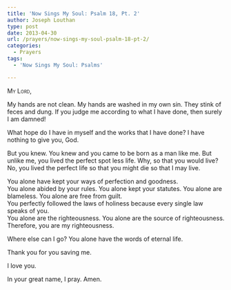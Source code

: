 ```yaml
---
title: 'Now Sings My Soul: Psalm 18, Pt. 2'
author: Joseph Louthan
type: post
date: 2013-04-30
url: /prayers/now-sings-my-soul-psalm-18-pt-2/
categories:
  - Prayers
tags:
  - 'Now Sings My Soul: Psalms'

---
```

<div style="font-variant: small-caps;">
  My Lord,
</div>

My hands are not clean. My hands are washed in my own sin. They stink of feces and dung. If you judge me according to what I have done, then surely I am damned!

What hope do I have in myself and the works that I have done? I have nothing to give you, God.

But you knew. You knew and you came to be born as a man like me. But unlike me, you lived the perfect spot less life. Why, so that you would live? No, you lived the perfect life so that you might die so that I may live.

You alone have kept your ways of perfection and goodness.  
You alone abided by your rules. You alone kept your statutes. You alone are blameless. You alone are free from guilt.  
You perfectly followed the laws of holiness because every single law speaks of you.  
You alone are the righteousness. You alone are the source of righteousness. Therefore, you are my righteousness.  

Where else can I go? You alone have the words of eternal life.

Thank you for you saving me.

I love you.

In your great name, I pray.
Amen.
